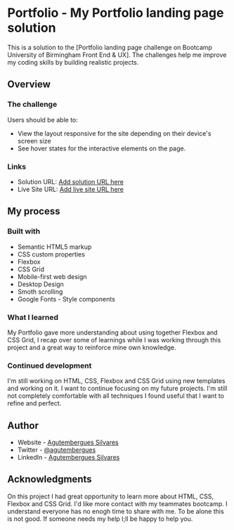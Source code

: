 # Portfolio - My Portfolio landing page solution

This is a solution to the [Portfolio landing page challenge on Bootcamp University of Birmingham Front End & UX]. The challenges help me improve my coding skills by building realistic projects.

## Overview

### The challenge

Users should be able to:

- View the layout responsive for the site depending on their device's screen size
- See hover states for the interactive elements on the page.

### Links

- Solution URL: [Add solution URL here](https://github.com/gutemsilvares)
- Live Site URL: [Add live site URL here](https://gutemsilvares.github.io/portfolio-my-portfolio/)

## My process

### Built with

- Semantic HTML5 markup
- CSS custom properties
- Flexbox
- CSS Grid
- Mobile-first web design
- Desktop Design
- Smoth scrolling
- Google Fonts - Style components

### What I learned

My Portfolio gave more understanding about using together Flexbox and CSS Grid, I recap over some of learnings while I was working through this project and a great way to reinforce mine own knowledge.

### Continued development

I'm still working on HTML, CSS, Flexbox and CSS Grid using new templates and working on it. I want to continue focusing on my future projects. I'm still not completely comfortable with all techniques I found useful that I want to refine and perfect.

## Author

- Website - [Agutembergues Silvares](https://gutemsilvares.github.io/portfolio-my-portfolio/)
- Twitter - [@agutembergues](https://twitter.com/agutembergues)
- LinkedIn - [Agutembergues Silvares](https://www.linkedin.com/in/gutemsilvares/)

## Acknowledgments

On this project I had great opportunity to learn more about HTML, CSS, Flexbox and CSS Grid. I'd like more contact with my teammates bootcamp. I understand everyone has no enogh time to share with me. To be alone this is not good. If someone needs my help I;ll be happy to help you.
